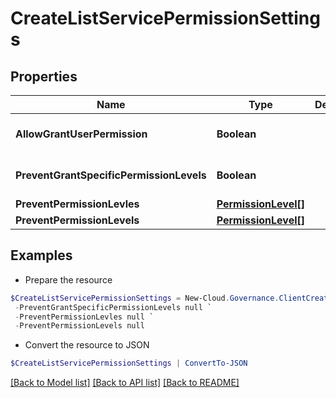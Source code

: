 # CreateListServicePermissionSettings
## Properties

Name | Type | Description | Notes
------------ | ------------- | ------------- | -------------
**AllowGrantUserPermission** | **Boolean** |  | [optional] [default to $false]
**PreventGrantSpecificPermissionLevels** | **Boolean** |  | [optional] [default to $false]
**PreventPermissionLevles** | [**PermissionLevel[]**](PermissionLevel.md) |  | [optional] 
**PreventPermissionLevels** | [**PermissionLevel[]**](PermissionLevel.md) |  | [optional] 

## Examples

- Prepare the resource
```powershell
$CreateListServicePermissionSettings = New-Cloud.Governance.ClientCreateListServicePermissionSettings  -AllowGrantUserPermission null `
 -PreventGrantSpecificPermissionLevels null `
 -PreventPermissionLevles null `
 -PreventPermissionLevels null
```

- Convert the resource to JSON
```powershell
$CreateListServicePermissionSettings | ConvertTo-JSON
```

[[Back to Model list]](../README.md#documentation-for-models) [[Back to API list]](../README.md#documentation-for-api-endpoints) [[Back to README]](../README.md)

